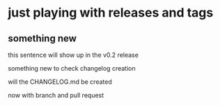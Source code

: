 # just playing with releases and tags

## something new

this sentence will show up in the v0.2 release

something new to check changelog creation

will the CHANGELOG.md be created

now with branch and pull request
